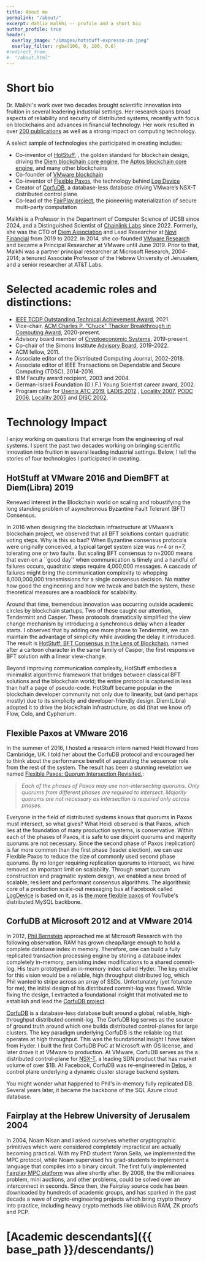 ```yaml
---
title: About me
permalink: "/about/"
excerpt: dahlia malkhi -- profile and a short bio 
author_profile: true
header:
  overlay_image: "/images/hotstuff-expresso-zm.jpeg"
  overlay_filter: rgba(100, 0, 100, 0.6)
#redirect_from:
#- "/about.html"
---
```


# Short bio

Dr. Malkhi's work over two decades brought scientific innovation into fruition in several leadering industrial settings. 
Her research spans broad aspects of reliability and security of distributed systems, recently with focus on blockchains and advances in financial technology.
Her work resulted in over [200 publications](https://scholar.google.com/citations?user=A_VZ8N0AAAAJ&hl=en) as well as a strong impact on computing technology. 

A select sample of technologies she participated in creating includes: 

* Co-inventor of [HotStuff](https://arxiv.org/abs/1803.05069), , the golden standard for blockchain design, driving the [Diem blockchain core engine](https://developers.diem.com/docs/technical-papers/state-machine-replication-paper/), the [Aptos blockchain core engine](https://aptos.dev/reference/glossary/#aptosbft), and many other blockchains 
* Co-founder of [VMware blockchain](https://research.vmware.com/projects/vmware-blockchain)
* Co-inventor of [Flexible Paxos](https://arxiv.org/abs/1608.06696), the technology behind [Log Device](https://logdevice.io/docs/Consensus.html)
* Creator of [CorfuDB](https://github.com/CorfuDB/CorfuDB), a database-less database driving VMware’s NSX-T distributed control plane
* Co-lead of the [FairPlay project](https://www.cs.huji.ac.il/project/Fairplay/), the pioneering materialization of secure multi-party computation

Malkhi is a Professor in the Department of Computer Science of UCSB since 2024, and a Distinguished Scientist of [Chainlink Labs](https://chainlinklabs.com/) since 2022. Formerly,  she was the CTO of [Diem Association](https://www.diem.com/en-us/) and Lead Researcher at [Novi Financial](https://about.fb.com/news/2020/05/welcome-to-novi/) from 2019 to 2022. In 2014, she co-founded [VMware Research](https://octo.vmware.com/introduction-vrg/) and became a Principal Researcher at VMware until June 2019. Prior to that, Malkhi was a partner principal researcher at Microsoft Research, 2004-2014; a tenured Associate Professor of the Hebrew University of Jerusalem,
and a senior researcher at AT&T Labs.

# Selected academic roles and distinctions:

-   [IEEE TCDP Outstanding Technical Achievement Award](https://tc.computer.org/tcdp/awardrecipients/), 2021.
-   Vice-chair, [ACM Charles P. "Chuck" Thacker Breakthrough in Computing Award](https://awards.acm.org/thacker), 2020-present.
-   Advisory board member of [Cryptoeconomic Systems](https://cryptoeconomicsystems.pubpub.org/), 2019-present.
-   Co-chair of the Simons Institute [Advisory Board](https://simons.berkeley.edu/people/advisory), 2019-2022.
-   ACM fellow, 2011.
-   Associate editor of the Distributed Computing Journal, 2002-2018.
-   Associate editor of IEEE Transactions on Dependable and Secure Computing (TDSC), 2014-2016.
-   IBM Faculty award recipient, 2003 and 2004.
-   German-Israeli Foundation (G.I.F.) Young Scientist career award, 2002.
-   Program chair for [Usenix ATC 2019](https://www.usenix.org/conferences/byname/131), [LADIS 2012](http://ladisworkshop.org/) , [Locality 2007](http://research.microsoft.com/en-us/um/people/moscitho/locality/), [PODC 2006](http://www.podc.org/podc2006/), [Locality 2005](http://www.mimuw.edu.pl/~disc2005/index.php?page=workshops) and [DISC 2002](http://www.disc-conference.org/disc2002/index.html).

# Technology Impact

I enjoy working on questions that emerge from the engineering of real systems. 
I spent the past two decades working on bringing scientific innovation into fruition in several leading industrial settings. 
Below, I tell the stories of four technologies I participated in creating.

## HotStuff at VMware 2016 and DiemBFT at Diem(Libra) 2019

Renewed interest in the Blockchain world on scaling and robustifying the long standing problem of
asynchronous Byzantine Fault Tolerant (BFT) Consensus. 

In 2016 when designing the blockchain infrastructure at VMware’s blockchain project, we observed that 
all BFT solutions contain quadratic voting steps. Why is this so bad? When
Byzantine consensus protocols were originally conceived, a typical target system
size was n=4 or n=7, tolerating one or two faults. But scaling BFT consensus to
n=2000 means that even on a ``good day'' when communication is timely and a
handful of failures occurs, quadratic steps require 4,000,000 messages. A
cascade of failures might bring the communication complexity to whopping
8,000,000,000 transmissions for a single consensus decision. No matter how good
the engineering and how we tweak and batch the system, these theoretical
measures are a roadblock for scalability. 

Around that time, tremendous innovation was occurring outside academic circles
by blockchain startups. Two of these caught our attention, Tendermint
and Casper. These protocols dramatically simplified the
view change mechanism by introducing a
synchronous delay when a leader starts. I observed that by adding one more phase
to Tendermint, we can maintain the advantage of simplicity while avoiding the
delay it introduced. 
The result is 
[HotStuff: BFT Consensus in the Lens of Blockchain](https://arxiv.org/abs/1803.05069), 
named after a cartoon character in the same family of Casper, the
first responsive BFT solution with a linear view-change.

Beyond improving communication complexity, HotStuff embodies a minimalist algorithmic framework that bridges between classical BFT solutions and the blockchain world; the entire protocol is captured in less than half a page of pseudo-code.
HotStuff became popular in the blockchain developer community not only due to
linearity, but (and perhaps mostly) due to its simplicity and developer-friendly design. 
Diem(Libra) adopted it to drive the blockchain infrastructure, as did (that we know of) Flow, Celo,
and Cypherium. 

## Flexible Paxos at VMware 2016

In the summer of 2016, I hosted a research intern named Heidi Howard from
Cambridge, UK. I told her about the CorfuDB protocol and encouraged her to think
about the performance benefit of separating the sequencer role from the rest of
the system. The result has been a stunning revelation we named 
[Flexible Paxos: Quorum Intersection Revisited.](https://arxiv.org/abs/1608.06696):

>*Each of the phases of Paxos may use non-intersecting quorums. Only quorums from
different phases are required to intersect. Majority quorums are not necessary
as intersection is required only across phases.*

Everyone in the field of distributed systems knows that quorums in Paxos must
intersect, so what gives? What Heidi observed is that Paxos, which lies at the
foundation of many production systems, is conservative. Within each of the
phases of Paxos, it is safe to use disjoint quorums and majority quorums are not
necessary. Since the second phase of Paxos (replication) is far more common than
the first phase (leader election), we can use Flexible Paxos to reduce the size
of commonly used second phase quorums. By no longer requiring replication
quorums to intersect, we have removed an important limit on scalability. Through
smart quorum construction and pragmatic system design, we enabled a new breed of
scalable, resilient and performant consensus algorithms. 
The algorithmic core of a production scale-out messaging bus at Facebook called
[LogDevice](https://logdevice.io/docs/Consensus.html) is based on it, 
as is 
[the more flexible paxos](http://ssougou.blogspot.com/2016/08/a-more-flexible-paxos.html)
 of YouTube's distributed MySQL backbone.
 

## CorfuDB at Microsoft 2012 and at VMware 2014

In 2012, [Phil Bernstein](https://en.wikipedia.org/wiki/Phil_Bernstein) approached me at Microsoft Research with the following
observation. RAM has grown cheap/large enough to hold a complete database index
in memory. Therefore, one can build a fully replicated transaction processing
engine by storing a database index completely in-memory, persisting index
modifications to a shared commit-log. 
His team prototyped an in-memory index called Hyder. 
The key enabler for this vision would be a reliable, high throughput distributed log, which
Phil wanted to stripe across an array of SSDs. 
Unfortunately (yet fotunate for me), the initial design of his distributed
commit-log was flawed. While fixing the design, I extracted a foundational
insight that motivated me to establish and lead the
[CorfuDB project](https://github.com/CorfuDB/CorfuDB).

[CorfuDB](https://dl.acm.org/doi/10.1145/2535930)
is a database-less database built around a global,
reliable, high-throughput distributed commit-log. The CorfuDB log serves as the
source of ground truth around which one builds distributed control-planes for
large clusters. 
The key paradigm underlying CorfuDB is the reliable log that operates at high
throughput. This was the foundational insight I have taken from Hyder. I built
the first CorfuDB PoC at Microsoft with OS license, and later drove it at VMware to
production.
At VMware, CorfuDB serves as the a distributed control-plane for
[NSX-T](https://shuttletitan.com/nsx-t/nsx-t-management-cluster-benefits-roles-ccp-sharding-and-failure-handling/),
a leading SDN product that has market volume of over \$1B. 
At Facebook, CorfuDB was re-engineered in
[Delos](https://engineering.fb.com/data-center-engineering/delos/), a control plane underlying a dynamic cluster storage backend system. 

You might wonder what happened to Phil's in-memory fully replicated DB. Several years later, it became the backbone of the SQL Azure cloud database.


## Fairplay at the Hebrew University of Jerusalem 2004

In 2004, Noam Nisan and I asked ourselves whether cryptographic primitives which
were considered completely impractical are actually becoming practical. With my 
PhD student Yaron Sella, we implemented the MPC protocol, while Noam supervised
his grad-students to implement a language that compiles into a binary circuit. 
The first fully implemented 
[Fairplay MPC platform](https://www.cs.huji.ac.il/project/Fairplay/)
was alive shortly after.
By 2008, the the millionaires problem, mini auctions, and other problems, could be solved over an
interconnect in seconds.
Since then,
the Fairplay source code has been downloaded by hundreds of academic groups, and has
sparked in the past
decade a wave of crypto-engineering projects which bring crypto theory into
practice, including heavy crypto methods like oblivious RAM, ZK proofs and PCP.

# [Academic descendants]({{ base_path }}/descendants/)
